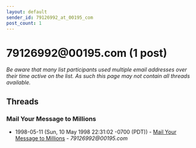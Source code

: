 ```yaml
---
layout: default
sender_id: 79126992_at_00195_com
post_count: 1
---
```


# 79126992<span>@</span>00195.com (1 post)

_Be aware that many list participants used multiple email addresses over their time active on the list. As such this page may not contain all threads available._

## Threads

### Mail Your Message to Millions
+ 1998-05-11 (Sun, 10 May 1998 22:31:02 -0700 (PDT)) - [Mail Your Message to Millions](/archive/1998/05/10d2ddefdf66c46ee298f1ea5324d87ed502b2f31189fa764f67ae60487cc286) - _79126992@00195.com_

